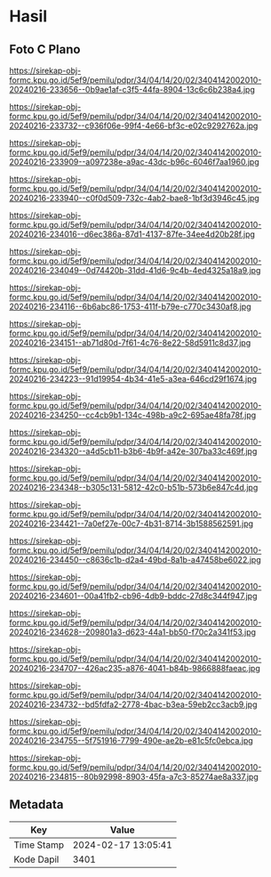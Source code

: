 # Hasil

## Foto C Plano

https://sirekap-obj-formc.kpu.go.id/5ef9/pemilu/pdpr/34/04/14/20/02/3404142002010-20240216-233656--0b9ae1af-c3f5-44fa-8904-13c6c6b238a4.jpg

https://sirekap-obj-formc.kpu.go.id/5ef9/pemilu/pdpr/34/04/14/20/02/3404142002010-20240216-233732--c936f06e-99f4-4e66-bf3c-e02c9292762a.jpg

https://sirekap-obj-formc.kpu.go.id/5ef9/pemilu/pdpr/34/04/14/20/02/3404142002010-20240216-233909--a097238e-a9ac-43dc-b96c-6046f7aa1960.jpg

https://sirekap-obj-formc.kpu.go.id/5ef9/pemilu/pdpr/34/04/14/20/02/3404142002010-20240216-233940--c0f0d509-732c-4ab2-bae8-1bf3d3946c45.jpg

https://sirekap-obj-formc.kpu.go.id/5ef9/pemilu/pdpr/34/04/14/20/02/3404142002010-20240216-234016--d6ec386a-87d1-4137-87fe-34ee4d20b28f.jpg

https://sirekap-obj-formc.kpu.go.id/5ef9/pemilu/pdpr/34/04/14/20/02/3404142002010-20240216-234049--0d74420b-31dd-41d6-9c4b-4ed4325a18a9.jpg

https://sirekap-obj-formc.kpu.go.id/5ef9/pemilu/pdpr/34/04/14/20/02/3404142002010-20240216-234116--6b6abc86-1753-411f-b79e-c770c3430af8.jpg

https://sirekap-obj-formc.kpu.go.id/5ef9/pemilu/pdpr/34/04/14/20/02/3404142002010-20240216-234151--ab71d80d-7f61-4c76-8e22-58d5911c8d37.jpg

https://sirekap-obj-formc.kpu.go.id/5ef9/pemilu/pdpr/34/04/14/20/02/3404142002010-20240216-234223--91d19954-4b34-41e5-a3ea-646cd29f1674.jpg

https://sirekap-obj-formc.kpu.go.id/5ef9/pemilu/pdpr/34/04/14/20/02/3404142002010-20240216-234250--cc4cb9b1-134c-498b-a9c2-695ae48fa78f.jpg

https://sirekap-obj-formc.kpu.go.id/5ef9/pemilu/pdpr/34/04/14/20/02/3404142002010-20240216-234320--a4d5cb11-b3b6-4b9f-a42e-307ba33c469f.jpg

https://sirekap-obj-formc.kpu.go.id/5ef9/pemilu/pdpr/34/04/14/20/02/3404142002010-20240216-234348--b305c131-5812-42c0-b51b-573b6e847c4d.jpg

https://sirekap-obj-formc.kpu.go.id/5ef9/pemilu/pdpr/34/04/14/20/02/3404142002010-20240216-234421--7a0ef27e-00c7-4b31-8714-3b1588562591.jpg

https://sirekap-obj-formc.kpu.go.id/5ef9/pemilu/pdpr/34/04/14/20/02/3404142002010-20240216-234450--c8636c1b-d2a4-49bd-8a1b-a47458be6022.jpg

https://sirekap-obj-formc.kpu.go.id/5ef9/pemilu/pdpr/34/04/14/20/02/3404142002010-20240216-234601--00a41fb2-cb96-4db9-bddc-27d8c344f947.jpg

https://sirekap-obj-formc.kpu.go.id/5ef9/pemilu/pdpr/34/04/14/20/02/3404142002010-20240216-234628--209801a3-d623-44a1-bb50-f70c2a341f53.jpg

https://sirekap-obj-formc.kpu.go.id/5ef9/pemilu/pdpr/34/04/14/20/02/3404142002010-20240216-234707--426ac235-a876-4041-b84b-9866888faeac.jpg

https://sirekap-obj-formc.kpu.go.id/5ef9/pemilu/pdpr/34/04/14/20/02/3404142002010-20240216-234732--bd5fdfa2-2778-4bac-b3ea-59eb2cc3acb9.jpg

https://sirekap-obj-formc.kpu.go.id/5ef9/pemilu/pdpr/34/04/14/20/02/3404142002010-20240216-234755--5f751916-7799-490e-ae2b-e81c5fc0ebca.jpg

https://sirekap-obj-formc.kpu.go.id/5ef9/pemilu/pdpr/34/04/14/20/02/3404142002010-20240216-234815--80b92998-8903-45fa-a7c3-85274ae8a337.jpg


## Metadata

| Key        | Value               |
| ---------- | ------------------- |
| Time Stamp | 2024-02-17 13:05:41 |
| Kode Dapil | 3401                |



